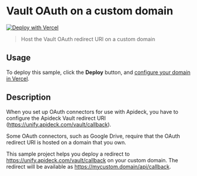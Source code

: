 # Vault OAuth on a custom domain

[![Deploy with Vercel](https://vercel.com/button)](https://vercel.com/new/clone?repository-url=https%3A%2F%2Fgithub.com%2Fapideck-samples%2Fvault-callback)

> Host the Vault OAuth redirect URI on a custom domain

## Usage

To deploy this sample, click the **Deploy** button, and [configure your domain in Vercel](https://vercel.com/docs/concepts/projects/custom-domains).

## Description

When you set up OAuth connectors for use with Apideck, you have to configure the Apideck Vault redirect URI (https://unify.apideck.com/vault/callback).

Some OAuth connectors, such as Google Drive, require that the OAuth redirect URI is hosted on a domain that you own.

This sample project helps you deploy a redirect to https://unify.apideck.com/vault/callback on your custom domain. The redirect will be available as https://mycustom.domain/api/callback.
